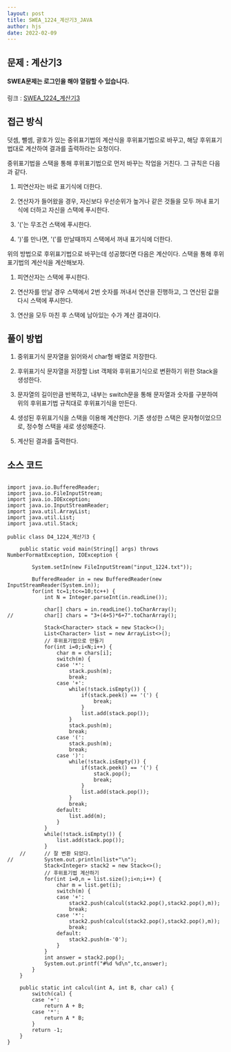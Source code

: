 ```yaml
---
layout: post
title: SWEA_1224_계산기3_JAVA
author: hjs
date: 2022-02-09
---
```


## 문제 : 계산기3

#### SWEA문제는 로그인을 해야 열람할 수 있습니다.

링크 : [SWEA_1224_계산기3](https://swexpertacademy.com/main/code/problem/problemDetail.do?contestProbId=AV14tDX6AFgCFAYD&categoryId=AV14tDX6AFgCFAYD&categoryType=CODE&problemTitle=1224&orderBy=FIRST_REG_DATETIME&selectCodeLang=ALL&select-1=&pageSize=10&pageIndex=1)


## 접근 방식

덧셈, 뺄셈, 괄호가 있는 중위표기법의 계산식을 후위표기법으로 바꾸고, 해당 후위표기법대로 계산하여 결과를 출력하라는 요청이다.

중위표기법을 스택을 통해 후위표기법으로 먼저 바꾸는 작업을 거친다. 그 규칙은 다음과 같다.

1. 피연산자는 바로 표기식에 더한다.

2. 연산자가 들어왔을 경우, 자신보다 우선순위가 높거나 같은 것들을 모두 꺼내 표기식에 더하고 자신을 스택에 푸시한다.

3. '('는 무조건 스택에 푸시한다.

4. ')'를 만나면, '('를 만날때까지 스택에서 꺼내 표기식에 더한다.

위의 방법으로 후위표기법으로 바꾸는데 성공했다면 다음은 계산이다. 스택을 통해 후위표기법의 계산식을 계산해보자.

1. 피연산자는 스택에 푸시한다.

2. 연산자를 만날 경우 스택에서 2번 숫자를 꺼내서 연산을 진행하고, 그 연산된 값을 다시 스택에 푸시한다.

3. 연산을 모두 마친 후 스택에 남아있는 수가 계산 결과이다.

## 풀이 방법

1. 중위표기식 문자열을 읽어와서 char형 배열로 저장한다.

2. 후위표기식 문자열을 저장할 List 객체와 후위표기식으로 변환하기 위한 Stack을 생성한다.

3. 문자열의 길이만큼 반복하고, 내부는 switch문을 통해 문자열과 숫자를 구분하여 위의 후위표기법 규칙대로 후위표기식을 만든다.

4. 생성된 후위표기식을 스택을 이용해 계산한다. 기존 생성한 스택은 문자형이었으므로, 정수형 스택을 새로 생성해준다.

5. 계산된 결과를 출력한다.


## 소스 코드

~~~

import java.io.BufferedReader;
import java.io.FileInputStream;
import java.io.IOException;
import java.io.InputStreamReader;
import java.util.ArrayList;
import java.util.List;
import java.util.Stack;

public class D4_1224_계산기3 {

	public static void main(String[] args) throws NumberFormatException, IOException {

		System.setIn(new FileInputStream("input_1224.txt"));

		BufferedReader in = new BufferedReader(new InputStreamReader(System.in));
		for(int tc=1;tc<=10;tc++) {
			int N = Integer.parseInt(in.readLine());

			char[] chars = in.readLine().toCharArray();
//			char[] chars = "3+(4+5)*6+7".toCharArray();

			Stack<Character> stack = new Stack<>();
			List<Character> list = new ArrayList<>();
			// 후위표기법으로 만들기
			for(int i=0;i<N;i++) {
				char m = chars[i];
				switch(m) {
				case '*':
					stack.push(m);
					break;
				case '+':
					while(!stack.isEmpty()) {
						if(stack.peek() == '(') {
							break;
						}
						list.add(stack.pop());
					}
					stack.push(m);
					break;
				case '(':
					stack.push(m);
					break;
				case ')':
					while(!stack.isEmpty()) {
						if(stack.peek() == '(') {
							stack.pop();
							break;
						}
						list.add(stack.pop());
					}
					break;
				default:
					list.add(m);
				}
			}
			while(!stack.isEmpty()) {
				list.add(stack.pop());
			}
	//		// 잘 변환 되었다.
//			System.out.println(list+"\n");
			Stack<Integer> stack2 = new Stack<>();
			// 후위표기법 계산하기
			for(int i=0,n = list.size();i<n;i++) {
				char m = list.get(i);
				switch(m) {
				case '+':
					stack2.push(calcul(stack2.pop(),stack2.pop(),m));
					break;
				case '*':
					stack2.push(calcul(stack2.pop(),stack2.pop(),m));
					break;
				default:
					stack2.push(m-'0');
				}
			}
			int answer = stack2.pop();
			System.out.printf("#%d %d\n",tc,answer);
		}
	}

	public static int calcul(int A, int B, char cal) {
		switch(cal) {
		case '+':
			return A + B;
		case '*':
			return A * B;
		}
		return -1;
	}
}

~~~
